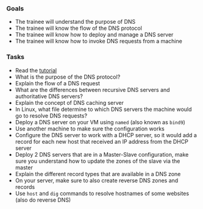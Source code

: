 
### Goals
- The trainee will understand the purpose of DNS
- The trainee will know the flow of the DNS protocol
- The trainee will know how to deploy and manage a DNS server
- The trainee will know how to invoke DNS requests from a machine

### Tasks
- Read the [tutorial](https://www.verisign.com/en_US/website-presence/online/how-dns-works/index.xhtml)
- What is the purpose of the DNS protocol?
- Explain the flow of a DNS request
- What are the differences between recursive DNS servers and authoritative DNS servers?
- Explain the concept of DNS caching server
- In Linux, what file determine to which DNS servers the machine would go to resolve DNS requests?
- Deploy a DNS server on your VM using `named` (also known as `bind9`)
- Use another machine to make sure the configuration works
- Configure the DNS server to work with a DHCP server, so it would add a record for each new host that received an IP address from the DHCP server
- Deploy 2 DNS servers that are in a Master-Slave configuration, make sure you understand how to update the zones of the slave via the master
- Explain the different record types that are available in a DNS zone
- On your server, make sure to also create reverse DNS zones and records
- Use `host` and `dig` commands to resolve hostnames of some websites (also do reverse DNS)
